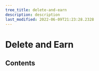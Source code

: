 ```yaml
---
tree_title: delete-and-earn
description: description
last_modified: 2022-06-09T21:23:28.2328
---
```


# Delete and Earn

## Contents
